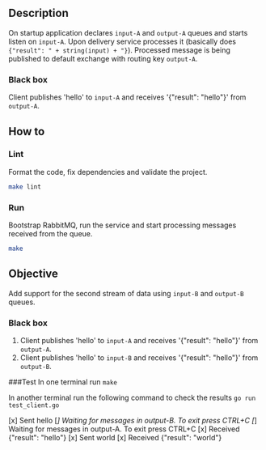 ## Description

On startup application declares `input-A` and `output-A` queues and starts listen on `input-A`.
Upon delivery service processes it (basically does `{"result": " + string(input) + "}`).
Processed message is being published to default exchange with routing key `output-A`.

### Black box
Client publishes 'hello' to `input-A` and receives '{"result": "hello"}' from `output-A`.


## How to

### Lint
Format the code, fix dependencies and validate the project.
```bash
make lint
```

### Run
Bootstrap RabbitMQ, run the service and start processing messages received from the queue.
```bash
make
```

## Objective

Add support for the second stream of data using `input-B` and `output-B` queues.

### Black box
1. Client publishes 'hello' to `input-A` and receives '{"result": "hello"}' from `output-A`.
2. Client publishes 'hello' to `input-B` and receives '{"result": "hello"}' from `output-B`.


###Test
In one terminal run
`make`

In another terminal run the following command to check the results
`go run test_client.go`

 [x] Sent hello
 [*] Waiting for messages in output-B. To exit press CTRL+C
 [*] Waiting for messages in output-A. To exit press CTRL+C
 [x] Received {"result": "hello"}
 [x] Sent world
 [x] Received {"result": "world"}